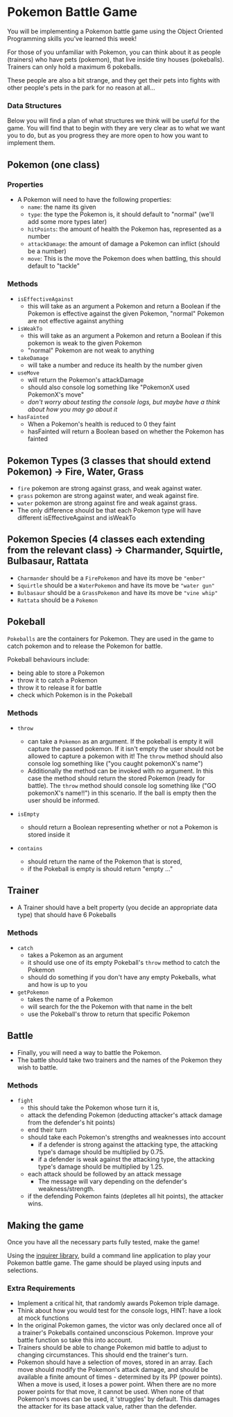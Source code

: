 # Pokemon Battle Game

You will be implementing a Pokemon battle game using the Object Oriented Programming skills you've learned this week!

For those of you unfamiliar with Pokemon, you can think about it as people (trainers) who have pets (pokemon), that live inside tiny houses (pokeballs). Trainers can only hold a maximum 6 pokeballs.

These people are also a bit strange, and they get their pets into fights with other people's pets in the park for no reason at all...


### Data Structures

Below you will find a plan of what structures we think will be useful for the game. You will find that to begin with they are very clear as to what we want you to do, but as you progress they are more open to how you want to implement them.

## Pokemon (one class)

### Properties

- A Pokemon will need to have the following properties:
  - `name`: the name its given
  - `type`: the type the Pokemon is, it should default to "normal" (we'll add some more types later)
  - `hitPoints`: the amount of health the Pokemon has, represented as a number
  - `attackDamage`: the amount of damage a Pokemon can inflict (should be a number)
  - `move`: This is the move the Pokemon does when battling, this should default to "tackle"

 ### Methods

- `isEffectiveAgainst`
  - this will take as an argument a Pokemon and return a Boolean if the Pokemon is effective against the given Pokemon, "normal" Pokemon are not effective against anything
- `isWeakTo`
  - this will take as an argument a Pokemon and return a Boolean if this pokemon is weak to the given Pokemon
  - "normal" Pokemon are not weak to anything
- `takeDamage`
  - will take a number and reduce its health by the number given 
- `useMove`
  - will return the Pokemon's attackDamage
  - should also console log something like "PokemonX used PokemonX's move"
  - _don't worry about testing the console logs, but maybe have a think about how you may go about it_
- `hasFainted`
  - When a Pokemon's health is reduced to 0 they faint
  - hasFainted will return a Boolean based on whether the Pokemon has fainted
    
## Pokemon Types (3 classes that should extend Pokemon) -> Fire, Water, Grass

- `fire` pokemon are strong against grass, and weak against water.
- `grass` pokemon are strong against water, and weak against fire.
- `water` pokemon are strong against fire and weak against grass.
- The only difference should be that each Pokemon type will have different isEffectiveAgainst and isWeakTo

## Pokemon Species (4 classes each extending from the relevant class) -> Charmander, Squirtle, Bulbasaur, Rattata

- `Charmander` should be a `FirePokemon` and have its move be `"ember"`
- `Squirtle` should be a `WaterPokemon` and have its move be `"water gun"`
- `Bulbasaur` should be a `GrassPokemon` and have its move be `"vine whip"`
- `Rattata` should be a `Pokemon`

## Pokeball

`Pokeballs` are the containers for Pokemon. They are used in the game to catch pokemon and to release the Pokemon for battle.

Pokeball behaviours include:

- being able to store a Pokemon
- throw it to catch a Pokemon
- throw it to release it for battle
- check which Pokemon is in the Pokeball

### Methods

- `throw`
  -  can take a `Pokemon` as an argument. If the pokeball is empty it will capture the passed pokemon. If it isn't empty the user should not be allowed to capture a pokemon with it! The `throw` method should also console log something like ("you caught pokemonX's name")
  -  Additionally the method can be invoked with no argument. In this case the method should return the stored Pokemon (ready for battle). The `throw` method should  console log something like ("GO pokemonX's name!!") in this scenario. If the ball is empty then the user should be informed.
  
- `isEmpty`
  - should return a Boolean representing whether or not a Pokemon is stored inside it
  
- `contains`
  - should return the name of the Pokemon that is stored,
  - if the Pokeball is empty is should return "empty ..."
  
## Trainer

- A Trainer should have a belt property (you decide an appropriate data type) that should have 6 Pokeballs

### Methods

- `catch`
  - takes a Pokemon as an argument
  - it should use one of its empty Pokeball's `throw` method to catch the Pokemon
  - should do something if you don't have any empty Pokeballs, what and how is up to you
- `getPokemon`
  - takes the name of a Pokemon
  - will search for the the Pokemon with that name in the belt
  - use the Pokeball's throw to return that specific Pokemon
  
## Battle

- Finally, you will need a way to battle the Pokemon.
- The battle should take two trainers and the names of the Pokemon they wish to battle.

### Methods

- `fight`
  - this should take the Pokemon whose turn it is,
  - attack the defending Pokemon (deducting attacker's attack damage from the defender's hit points)
  - end their turn
  - should take each Pokemon's strengths and weaknesses into account
    - if a defender is strong against the attacking type, the attacking type's damage should be multiplied by 0.75.
    - if a defender is weak against the attacking type, the attacking type's damage should be multiplied by 1.25.
  - each attack should be followed by an attack message
    - The message will vary depending on the defender's weakness/strength.
  - if the defending Pokemon faints (depletes all hit points), the attacker wins.
  
## Making the game

Once you have all the necessary parts fully tested, make the game!

Using the [inquirer library](https://github.com/SBoudrias/Inquirer.js), build a command line application to play your Pokemon battle game. The game should be played using inputs and selections.

### Extra Requirements

- Implement a critical hit, that randomly awards Pokemon triple damage.
- Think about how you would test for the console logs, HINT: have a look at mock functions
- In the original Pokemon games, the victor was only declared once all of a trainer's Pokeballs contained unconscious Pokemon. Improve your battle function so take this into account.
- Trainers should be able to change Pokemon mid battle to adjust to changing circumstances. This should end the trainer's turn.
- Pokemon should have a selection of moves, stored in an array. Each move should modify the Pokemon's attack damage, and should be available a finite amount of times - determined by its PP (power points). When a move is used, it loses a power point. When there are no more power points for that move, it cannot be used. When none of that Pokemon's moves can be used, it 'struggles' by default. This damages the attacker for its base attack value, rather than the defender.
